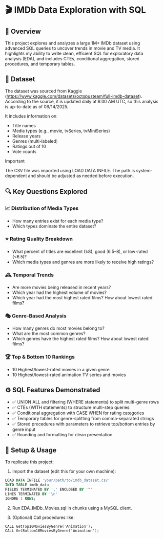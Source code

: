 # 🎬 IMDb Data Exploration with SQL

## 📌 Overview

This project explores and analyzes a large 1M+ IMDb dataset using advanced SQL queries to uncover trends in movie and TV media. It highlights my ability to write clean, efficient SQL for exploratory data analysis (EDA), and includes CTEs, conditional aggregation, stored procedures, and temporary tables.

## 📂 Dataset

The dataset was sourced from Kaggle (https://www.kaggle.com/datasets/octopusteam/full-imdb-dataset). According to the source, it is updated daily at 8:00 AM UTC, so this analysis is up-to-date as of 06/14/2025.

It includes information on:
- Title names
- Media types (e.g., movie, tvSeries, tvMiniSeries)
- Release years
- Genres (multi-labeled)
- Ratings out of 10
- Vote counts

> [!IMPORTANT]
> The CSV file was imported using LOAD DATA INFILE. The path is system-dependent and should be adjusted as needed before execution.

## 🔍 Key Questions Explored

### 📈 Distribution of Media Types
- How many entries exist for each media type?
- Which types dominate the entire dataset?

### ⭐ Rating Quality Breakdown
- What percent of titles are excellent (≥8), good (6.5–8), or low-rated (<6.5)?
- Which media types and genres are more likely to receive high ratings?

### 🕰️ Temporal Trends
- Are more movies being released in recent years?
- Which year had the highest volume of movies?
- Which year had the most highest rated films? How about lowest rated films?

### 🎭 Genre-Based Analysis
- How many genres do most movies belong to?
- What are the most common genres?
- Which genres have the highest rated films? How about lowest rated films?

### 🏆 Top & Bottom 10 Rankings
- 10 Highest/lowest-rated movies in a given genre
- 10 Highest/lowest-rated animation TV series and movies

## ⚙️ SQL Features Demonstrated
- ✅ UNION ALL and filtering (WHERE statements) to split multi-genre rows
- ✅ CTEs (WITH statements) to structure multi-step queries
- ✅ Conditional aggregation with CASE WHEN for rating categories
- ✅ Temporary tables for genre-splitting from comma-separated strings
- ✅ Stored procedures with parameters to retrieve top/bottom entries by genre input
- ✅ Rounding and formatting for clean presentation

## 📌 Setup & Usage

To replicate this project:

1. Import the dataset (edit this for your own machine):

```SQL
LOAD DATA INFILE 'your/path/to/imdb_dataset.csv'
INTO TABLE imdb_data
FIELDS TERMINATED BY ',' ENCLOSED BY '"'
LINES TERMINATED BY '\n'
IGNORE 1 ROWS;
```

2. Run EDA_IMDb_Movies.sql in chunks using a MySQL client.

3. (Optional) Call procedures like:

```
CALL GetTop10MoviesByGenre('Animation');
CALL GetBottom10MoviesByGenre('Animation');
```
